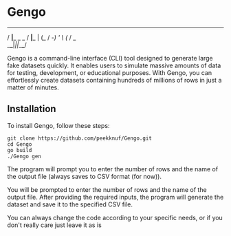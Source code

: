 # Gengo

___          ___     
/ __|___ _ _ / __|___ 
| (_ / -_) ' \ (_ / _ \
\___\___|_||_\___\___/


Gengo is a command-line interface (CLI) tool designed to generate large fake datasets quickly. 
It enables users to simulate massive amounts of data for testing, development, or educational purposes. 
With Gengo, you can effortlessly create datasets containing hundreds of millions of rows in just a matter of minutes.

## Installation

To install Gengo, follow these steps:

```
git clone https://github.com/peekknuf/Gengo.git
cd Gengo
go build
./Gengo gen
```

The program will prompt you to enter the number of rows and the name of the output file (always saves to CSV format (for now)).

You will be prompted to enter the number of rows and the name of the output file. After providing the required inputs, the program will generate the dataset and save it to the specified CSV file.

You can always change the code according to your specific needs, or if you don't really care just leave it as is
